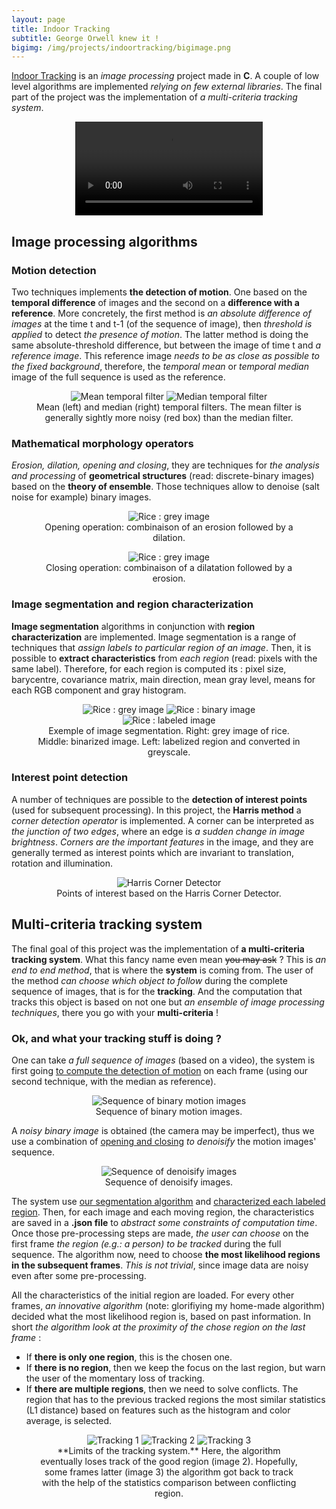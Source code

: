 ```yaml
---
layout: page
title: Indoor Tracking
subtitle: George Orwell knew it !
bigimg: /img/projects/indoortracking/bigimage.png
---
```


[Indoor Tracking](https://github.com/johan-gras/Indoor-Tracking) is an *image processing* project made in **C**.
A couple of low level algorithms are implemented *relying on few external libraries*.
The final part of the project was the implementation of *a multi-criteria tracking system*.

<div style="text-align: center;">
	<video src="/img/projects/indoortracking/video.mp4" autoplay controls loop>Indoor Tracking Video</video>
</div>

## Image processing algorithms

### Motion detection
Two techniques implements **the detection of motion**.
One based on the **temporal difference** of images and the second on a **difference with a reference**.
More concretely, the first method is *an absolute difference of images* at the time t and t-1 (of the sequence of image), then *threshold is applied* to detect *the presence of motion*.
The latter method is doing the same absolute-threshold difference, but between the image of time t and *a reference image*. This reference image *needs to be as close as possible to the fixed background*, therefore, the *temporal mean* or *temporal median* image of the full sequence is used as the reference.

<div style="text-align: center;">
	<figure>
	  <img src="/img/projects/indoortracking/mean.png" alt="Mean temporal filter"/>
	  <img src="/img/projects/indoortracking/median.png" alt="Median temporal filter"/>
	  <figcaption>Mean (left) and median (right) temporal filters. The mean filter is generally sightly more noisy (red box) than the median filter.</figcaption>
	</figure>
</div>

### Mathematical morphology operators
*Erosion, dilation, opening and closing*, they are techniques for *the analysis and processing* of **geometrical structures** (read: discrete-binary images) based on the **theory of ensemble**.
Those techniques allow to denoise (salt noise for example) binary images.

<div style="text-align: center;">
	<figure>
	  <img src="/img/projects/indoortracking/opening.gif" alt="Rice : grey image"/>
	  <figcaption>Opening operation: combinaison of an erosion followed by a dilation.</figcaption>
	</figure>
</div>

<div style="text-align: center;">
	<figure>
	  <img src="/img/projects/indoortracking/closing.gif" alt="Rice : grey image"/>
	  <figcaption>Closing operation: combinaison of a dilatation followed by a erosion.</figcaption>
	</figure>
</div>

### Image segmentation and region characterization
**Image segmentation** algorithms in conjunction with **region characterization** are implemented.
Image segmentation is a range of techniques that *assign labels to particular region of an image*.
Then, it is possible to **extract characteristics** from *each region* (read: pixels with the same label).
Therefore, for each region is computed its : pixel size, barycentre, covariance matrix, main direction, mean gray level, means for each RGB component and gray histogram.

<div style="text-align: center;">
	<figure>
	  <img src="/img/projects/indoortracking/rice.png" alt="Rice : grey image"/>
	  <img src="/img/projects/indoortracking/ricebinary.png" alt="Rice : binary image"/>
	  <img src="/img/projects/indoortracking/ricelabel.png" alt="Rice : labeled image"/>
	  <figcaption>Exemple of image segmentation. Right: grey image of rice. Middle: binarized image. Left: labelized region and converted in greyscale.</figcaption>
	</figure>
</div>

### Interest point detection
A number of techniques are possible to the **detection of interest points** (used for subsequent processing).
In this project, the **Harris method** a *corner detection operator* is implemented. 
A corner can be interpreted as *the junction of two edges*, where an edge is *a sudden change in image brightness*.
*Corners are the important features* in the image, and they are generally termed as interest points which are invariant to translation, rotation and illumination.

<div style="text-align: center;">
	<figure>
	  <img src="/img/projects/indoortracking/harris.png" alt="Harris Corner Detector"/>
	  <figcaption>Points of interest based on the Harris Corner Detector.</figcaption>
	</figure>
</div>

## Multi-criteria tracking system
The final goal of this project was the implementation of **a multi-criteria tracking system**.
What this fancy name even mean ~~you may ask~~ ? This is *an end to end method*, that is where the **system** is coming from. The user of the method *can choose which object to follow* during the complete sequence of images, that is for the **tracking**. And the computation that tracks this object is based on not one but *an ensemble of image processing techniques*, there you go with your **multi-criteria** !

### Ok, and what your tracking stuff is doing ?
One can take *a full sequence of images* (based on a video), the system is first going [to compute the detection of motion](#motion-detection) on each frame (using our second technique, with the median as reference).

<div style="text-align: center;">
	<figure>
	  <img src="/img/projects/indoortracking/resultmove.gif" alt="Sequence of binary motion images"/>
	  <figcaption>Sequence of binary motion images.</figcaption>
	</figure>
</div>

A *noisy binary image* is obtained (the camera may be imperfect), thus we use a combination of [opening and closing](#mathematical-morphology-operators) *to denoisify* the motion images' sequence.

<div style="text-align: center;">
	<figure>
	  <img src="/img/projects/indoortracking/resultclean.gif" alt="Sequence of denoisify images"/>
	  <figcaption>Sequence of denoisify images.</figcaption>
	</figure>
</div>

The system use [our segmentation algorithm](#image-segmentation-and-region-characterization) and [characterized each labeled region](#image-segmentation-and-region-characterization).
Then, for each image and each moving region, the characteristics are saved in a **.json file** to *abstract some constraints of computation time*.
Once those pre-processing steps are made, *the user can choose* on the first frame *the region (e.g.: a person) to be tracked* during the full sequence. The algorithm now, need to choose **the most likelihood regions in the subsequent frames**. *This is not trivial*, since image data are noisy even after some pre-processing.

All the characteristics of the initial region are loaded.
For every other frames, *an innovative algorithm* (note: glorifiying my home-made algorithm) decided what the most likelihood region is, based on past information.
In short *the algorithm look at the proximity of the chose region on the last frame* :  
- If **there is only one region**, this is the chosen one.
- If **there is no region**, then we keep the focus on the last region, but warn the user of the momentary loss of tracking.
- If **there are multiple regions**, then we need to solve conflicts. The region that has to the previous tracked regions the most similar statistics (L1 distance) based on features such as the histogram and color average, is selected.

<p></p>
<div style="text-align: center;">
	<figure>
	  <img src="/img/projects/indoortracking/tracking1.png" alt="Tracking 1"/>
	  <img src="/img/projects/indoortracking/tracking2.png" alt="Tracking 2"/>
	  <img src="/img/projects/indoortracking/tracking3.png" alt="Tracking 3"/>
	  <figcaption>**Limits of the tracking system.** Here, the algorithm eventually loses track of the good region (image 2). Hopefully, some frames latter (image 3) the algorithm got back to track with the help of the statistics comparison between conflicting region.</figcaption>
	</figure>
</div>